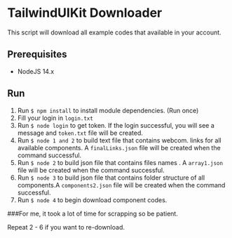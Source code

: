# TailwindUIKit Downloader
This script will download all example codes that available in your account.

## Prerequisites
- NodeJS 14.x

## Run
1. Run `$ npm install` to install module dependencies. (Run once)
2. Fill your login in `login.txt`
3. Run `$ node login` to get token. If the login successful, you will see a message and `token.txt` file will be created.
4. Run `$ node 1 and 2` to build text file that contains webcom. links for all available components. A `finalLinks.json` file will be created when the command successful.
5. Run `$ node 2` to build json file that contains files names . A `array1.json` file will be created when the command successful.
6. Run `$ node 3` to build json file that contains folder structure of all components.A `components2.json` file will be created when the command successful.
6. Run `$ node 4` to begin download component codes.

###For me, it took a lot of time for scrapping so be patient.

Repeat 2 - 6 if you want to re-download.